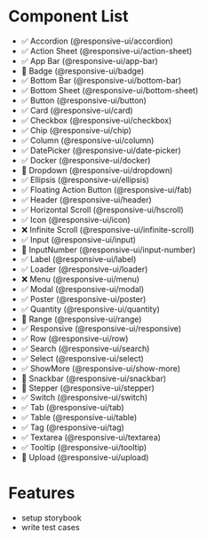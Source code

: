 # Component List

- ✅ Accordion (@responsive-ui/accordion)
- ✅ Action Sheet (@responsive-ui/action-sheet)
- ✅ App Bar (@responsive-ui/app-bar)
- 🚧 Badge (@responsive-ui/badge)
- ✅ Bottom Bar (@responsive-ui/bottom-bar)
- ✅ Bottom Sheet (@responsive-ui/bottom-sheet)
- ✅ Button (@responsive-ui/button)
- ✅ Card (@responsive-ui/card)
- ✅ Checkbox (@responsive-ui/checkbox)
- ✅ Chip (@responsive-ui/chip)
- ✅ Column (@responsive-ui/column)
- ✅ DatePicker (@responsive-ui/date-picker)
- ✅ Docker (@responsive-ui/docker)
- 🚧 Dropdown (@responsive-ui/dropdown)
- ✅ Ellipsis (@responsive-ui/ellipsis)
- ✅ Floating Action Button (@responsive-ui/fab)
- ✅ Header (@responsive-ui/header)
- ✅ Horizontal Scroll (@responsive-ui/hscroll)
- ✅ Icon (@responsive-ui/icon)
- ❌ Infinite Scroll (@responsive-ui/infinite-scroll)
- ✅ Input (@responsive-ui/input)
- 🚧 InputNumber (@responsive-ui/input-number)
- ✅ Label (@responsive-ui/label)
- ✅ Loader (@responsive-ui/loader)
- ❌ Menu (@responsive-ui/menu)
- ✅ Modal (@responsive-ui/modal)
- ✅ Poster (@responsive-ui/poster)
- ✅ Quantity (@responsive-ui/quantity)
- 🚧 Range (@responsive-ui/range)
- ✅ Responsive (@responsive-ui/responsive)
- ✅ Row (@responsive-ui/row)
- ✅ Search (@responsive-ui/search)
- ✅ Select (@responsive-ui/select)
- ✅ ShowMore (@responsive-ui/show-more)
- 🚧 Snackbar (@responsive-ui/snackbar)
- 🚧 Stepper (@responsive-ui/stepper)
- ✅ Switch (@responsive-ui/switch)
- ✅ Tab (@responsive-ui/tab)
- ✅ Table (@responsive-ui/table)
- ✅ Tag (@responsive-ui/tag)
- ✅ Textarea (@responsive-ui/textarea)
- ✅ Tooltip (@responsive-ui/tooltip)
- 🚧 Upload (@responsive-ui/upload)

# Features

- setup storybook
- write test cases
